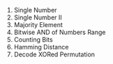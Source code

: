 1) Single Number
2) Single Number II
3) Majority Element
4) Bitwise AND of Numbers Range
5) Counting Bits
6) Hamming Distance
7) Decode XORed Permutation